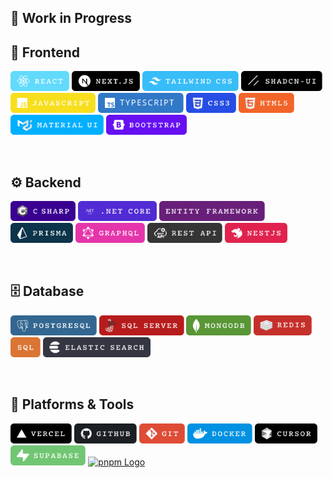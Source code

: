 

## 🚧 Work in Progress

## 🧭 Frontend

<p>
  <a href="https://react.dev/"><img src="./assets/react-logo.svg" alt="React Logo" height="32" /></a>
  <a href="https://nextjs.org/"><img src="./assets/nextjs-logo.svg" alt="Next.js Logo" height="32" /></a>
  <a href="https://tailwindcss.com/"><img src="./assets/tailwindcss-logo.svg" alt="Tailwind CSS Logo" height="32" /></a>
  <a href="https://ui.shadcn.com/"><img src="./assets/shadcnui-logo.svg" alt="shadcn/ui Logo" height="32" /></a>
  <a href="https://developer.mozilla.org/en-US/docs/Web/JavaScript"><img src="./assets/javascript-logo.svg" alt="JavaScript Logo" height="32" /></a>
  <a href="https://www.typescriptlang.org/"><img src="./assets/typescript-logo.svg" alt="TypeScript Logo" height="32" /></a>
  <a href="https://developer.mozilla.org/en-US/docs/Web/CSS"><img src="./assets/css3-logo.svg" alt="CSS3 Logo" height="32" /></a>
  <a href="https://developer.mozilla.org/en-US/docs/Glossary/HTML5"><img src="./assets/html5-logo.svg" alt="HTML5 Logo" height="32" /></a>
  <a href="https://mui.com/"><img src="./assets/materialui-logo.svg" alt="Material UI Logo" height="32" /></a>
  <a href="https://getbootstrap.com/"><img src="./assets/bootstrap-logo.svg" alt="Bootstrap Logo" height="32" /></a>
</p>

<br>

## ⚙️ Backend

<p>
  <a href="https://learn.microsoft.com/en-us/dotnet/csharp/"><img src="./assets/csharp-logo.svg" alt="C# Logo" height="32" /></a>
  <a href="https://dotnet.microsoft.com/en-us/learn/dotnet/what-is-dotnet"><img src="./assets/dotnetcore-logo.svg" alt=".NET Core Logo" height="32" /></a>
  <a href="https://learn.microsoft.com/en-us/ef/"><img src="./assets/entityframework-logo.svg" alt="Entity Framework Core Logo" height="32" /></a>
  <a href="https://www.prisma.io/docs"><img src="./assets/prisma-logo.svg" alt="Prisma Logo" height="32" /></a>
  <a href="https://graphql.org/learn/"><img src="./assets/graphql-logo.svg" alt="GraphQL Logo" height="32" /></a>
  <a href="https://restfulapi.net/"><img src="./assets/restapi-logo.svg" alt="REST API Logo" height="32" /></a>
  <a href="https://nestjs.com/"><img src="./assets/nestjs-logo.svg" alt="NestJS Logo" height="32" /></a>
</p>

<br>

## 🗄️ Database

<p>
  <a href="https://www.postgresql.org/"><img src="./assets/postgresql-logo.svg" alt="PostgreSQL Logo" height="32" /></a>
  <a href="https://learn.microsoft.com/en-us/sql/sql-server/"><img src="./assets/sqlserver-logo.svg" alt="SQL Server Logo" height="32" /></a>
  <a href="https://www.mongodb.com/"><img src="./assets/mongodb-logo.svg" alt="MongoDB Logo" height="32" /></a>
  <a href="https://redis.io/"><img src="./assets/redis-logo.svg" alt="Redis Logo" height="32" /></a>
  <a href="https://en.wikipedia.org/wiki/SQL"><img src="./assets/sql-logo.svg" alt="SQL Logo" height="32" /></a>
  <a href="https://www.elastic.co/elasticsearch"><img src="./assets/elasticsearch-logo.svg" alt="Elasticsearch Logo" height="32" /></a>
</p>

<br>

## 🧰 Platforms & Tools

<p>
  <a href="https://vercel.com/"><img src="./assets/vercel-logo.svg" alt="Vercel Logo" height="32" /></a>
  <a href="https://github.com/"><img src="./assets/github-logo.svg" alt="GitHub Logo" height="32" /></a>
  <a href="https://git-scm.com/"><img src="./assets/git-logo.svg" alt="Git Logo" height="32" /></a>
  <a href="https://www.docker.com/"><img src="./assets/docker-logo.svg" alt="Docker Logo" height="32" /></a>
  <a href="https://cursor.sh/"><img src="./assets/cursor-logo.svg" alt="Cursor AI Logo" height="32" /></a>
  <a href="https://supabase.com/"><img src="./assets/supabase-logo.svg" alt="Supabase Logo" height="32" /></a>
  <a href="https://pnpm.io/"><img src="./assets/pnpm-logo.svg" alt="pnpm Logo" height="32" /></a> <!-- Eksik SVG oluşturulmalı -->
</p>
